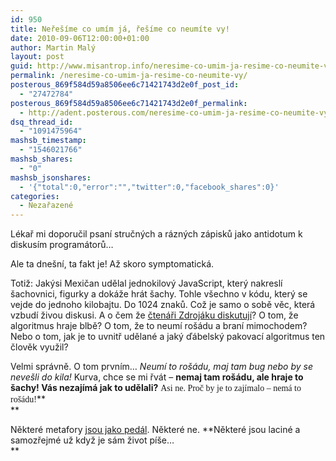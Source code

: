 ```yaml
---
id: 950
title: Neřešíme co umím já, řešíme co neumíte vy!
date: 2010-09-06T12:00:00+01:00
author: Martin Malý
layout: post
guid: http://www.misantrop.info/neresime-co-umim-ja-resime-co-neumite-vy/
permalink: /neresime-co-umim-ja-resime-co-neumite-vy/
posterous_869f584d59a8506ee6c71421743d2e0f_post_id:
  - "27472784"
posterous_869f584d59a8506ee6c71421743d2e0f_permalink:
  - http://adent.posterous.com/neresime-co-umim-ja-resime-co-neumite-vy
dsq_thread_id:
  - "1091475964"
mashsb_timestamp:
  - "1546021766"
mashsb_shares:
  - "0"
mashsb_jsonshares:
  - '{"total":0,"error":"","twitter":0,"facebook_shares":0}'
categories:
  - Nezařazené
---
```

L&eacute;kař mi doporučil psan&iacute; stručn&yacute;ch a r&aacute;zn&yacute;ch z&aacute;pisků jako antidotum k diskus&iacute;m program&aacute;torů&#8230;

Ale ta dne&scaron;n&iacute;, ta fakt je! Až skoro symptomatick&aacute;.

Totiž: Jak&yacute;si Mexičan udělal jednokilov&yacute; JavaScript, kter&yacute; nakresl&iacute; &scaron;achovnici, figurky a dok&aacute;že hr&aacute;t &scaron;achy. Tohle v&scaron;echno v k&oacute;du, kter&yacute; se vejde do jednoho kilobajtu. Do 1024 znaků. Což je samo o sobě věc, kter&aacute; vzbud&iacute; živou diskusi. A o čem že [čten&aacute;ři Zdroj&aacute;ku diskutuj&iacute;](http://zdrojak.root.cz/zpravicky/sachy-v-1kb/)? O tom, že algoritmus hraje blbě? O tom, že to neum&iacute; ro&scaron;&aacute;du a bran&iacute; mimochodem? Nebo o tom, jak je to uvnitř udělan&eacute; a jak&yacute; ď&aacute;belsk&yacute; pakovac&iacute; algoritmus ten člověk využil?

Velmi spr&aacute;vně. O tom prvn&iacute;m&#8230; _Neum&iacute; to ro&scaron;&aacute;du, maj tam bug nebo by se neve&scaron;li do kila!_ Kurva, chce se mi řv&aacute;t &#8211; **nemaj tam ro&scaron;&aacute;du, ale hraje to &scaron;achy! V&aacute;s nezaj&iacute;m&aacute; jak to udělali?** <span style="font-family: mceinline;">Asi ne. Proč by je to zaj&iacute;malo &#8211; nem&aacute; to ro&scaron;&aacute;du!<strong></strong></span>**  
** 

Někter&eacute; metafory [jsou jako ped&aacute;l](http://ideesfixes.blogspot.com/2010/09/pedaly.html). Někter&eacute; ne. **Někter&eacute; jsou lacin&eacute; a samozřejm&eacute; už když je s&aacute;m život p&iacute;&scaron;e&#8230;  
**